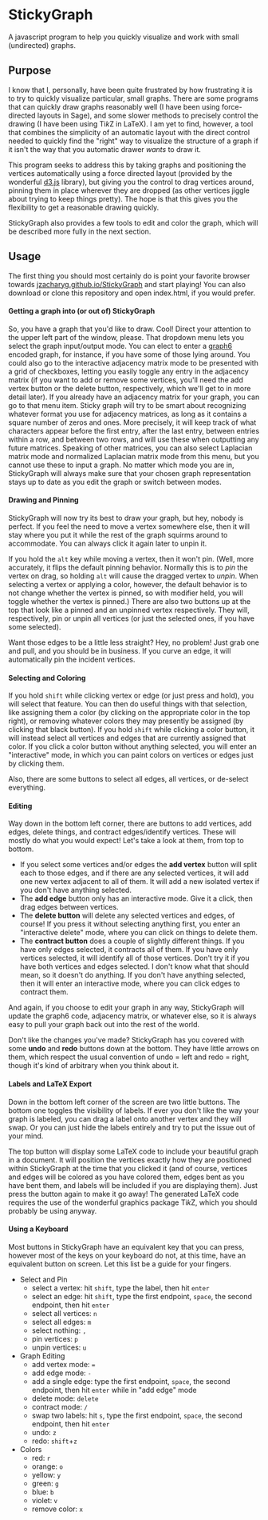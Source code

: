 # StickyGraph

A javascript program to help you quickly visualize and work with small (undirected) graphs.

## Purpose

I know that I, personally, have been quite frustrated by how frustrating it is to try to quickly visualize particular, small graphs.  There are some programs that can quickly draw graphs reasonably well (I have been using force-directed layouts in Sage), and some slower methods to precisely control the drawing (I have been using Ti*k*Z in LaTeX).  I am yet to find, however, a tool that combines the simplicity of an automatic layout with the direct control needed to quickly find the "right" way to visualize the structure of a graph if it isn't the way that you automatic drawer *wants* to draw it.

This program seeks to address this by taking graphs and positioning the vertices automatically using a force directed layout (provided by the wonderful [d3.js](d3js.org) library), but giving you the control to drag vertices around, pinning them in place wherever they are dropped (as other vertices jiggle about trying to keep things pretty).  The hope is that this gives you the flexibility to get a reasonable drawing quickly.

StickyGraph also provides a few tools to edit and color the graph, which will be described more fully in the next section.

## Usage

The first thing you should most certainly do is point your favorite browser towards [jzacharyg.github.io/StickyGraph](http://jzacharyg.github.io/StickyGraph) and start playing!  You can also download or clone this repository and open index.html, if you would prefer.

#### Getting a graph into (or out of) StickyGraph

So, you have a graph that you'd like to draw.  Cool!  Direct your attention to the upper left part of the window, please.  That dropdown menu lets you select the graph input/output mode.  You can elect to enter a [graph6](http://users.cecs.anu.edu.au/~bdm/data/formats.txt) encoded graph, for instance, if you have some of those lying around.  You could also go to the interactive adjacency matrix mode to be presented with a grid of checkboxes, letting you easily toggle any entry in the adjacency matrix (if you want to add or remove some vertices, you'll need the add vertex button or the delete button, respectively, which we'll get to in more detail later).  If you already have an adjacency matrix for your graph, you can go to that menu item.  Sticky graph will try to be smart about recognizing whatever format you use for adjacency matrices, as long as it contains a square number of zeros and ones.  More precisely, it will keep track of what characters appear before the first entry, after the last entry, between entries within a row, and between two rows, and will use these when outputting any future matrices.  Speaking of other matrices, you can also select Laplacian matrix mode and normalized Laplacian matrix mode from this menu, but you cannot use these to input a graph.  No matter which mode you are in, StickyGraph will always make sure that your chosen graph representation stays up to date as you edit the graph or switch between modes.

#### Drawing and Pinning

StickyGraph will now try its best to draw your graph, but hey, nobody is perfect.  If you feel the need to move a vertex somewhere else, then it will stay where you put it while the rest of the graph squirms around to accommodate.  You can always click it again later to unpin it.

If you hold the `alt` key while moving a vertex, then it won't pin.  (Well, more accurately, it flips the default pinning behavior.  Normally this is to *pin* the vertex on drag, so holding `alt` will cause the dragged vertex to *unpin*.  When selecting a vertex or applying a color, however, the default behavior is to not change whether the vertex is pinned, so with modifier held, you will toggle whether the vertex is pinned.) There are also two buttons up at the top that look like a pinned and an unpinned vertex respectively.  They will, respectively, pin or unpin all vertices (or just the selected ones, if you have some selected).

Want those edges to be a little less straight?  Hey, no problem!  Just grab one and pull, and you should be in business.  If you curve an edge, it will automatically pin the incident vertices.

#### Selecting and Coloring

If you hold `shift` while clicking vertex or edge (or just press and hold), you will select that feature.  You can then do useful things with that selection, like assigning them a color (by clicking on the appropriate color in the top right), or removing whatever colors they may presently be assigned (by clicking that black button).  If you hold `shift` while clicking a color button, it will instead select all vertices and edges that are currently assigned that color.  If you click a color button without anything selected, you will enter an "interactive" mode, in which you can paint colors on vertices or edges just by clicking them.

Also, there are some buttons to select all edges, all vertices, or de-select everything.

#### Editing

Way down in the bottom left corner, there are buttons to add vertices, add edges, delete things, and contract edges/identify vertices.  These will mostly do what you would expect!  Let's take a look at them, from top to bottom.

- If you select some vertices and/or edges the **add vertex** button will split each to those edges, and if there are any selected vertices, it will add one new vertex adjacent to all of them.  It will add a new isolated vertex if you don't have anything selected.
- The **add edge** button only has an interactive mode.  Give it a click, then drag edges between vertices.
- The **delete button** will delete any selected vertices and edges, of course!  If you press it without selecting anything first, you enter an "interactive delete" mode, where you can click on things to delete them.
- The **contract button** does a couple of slightly different things.  If you have only edges selected, it contracts all of them.  If you have only vertices selected, it will identify all of those vertices.  Don't try it if you have both vertices and edges selected.  I don't know what that should mean, so it doesn't do anything.  If you don't have anything selected, then it will enter an interactive mode, where you can click edges to contract them.

And again, if you choose to edit your graph in any way, StickyGraph will update the graph6 code, adjacency matrix, or whatever else, so it is always easy to pull your graph back out into the rest of the world.

Don't like the changes you've made?  StickyGraph has you covered with some **undo** and **redo** buttons down at the bottom.  They have little arrows on them, which respect the usual convention of undo = left and redo = right, though it's kind of arbitrary when you think about it.

#### Labels and LaTeX Export

Down in the bottom left corner of the screen are two little buttons.  The bottom one toggles the visibility of labels.  If ever you don't like the way your graph is labeled, you can drag a label onto another vertex and they will swap.  Or you can just hide the labels entirely and try to put the issue out of your mind.

The top button will display some LaTeX code to include your beautiful graph in a document.  It will position the vertices exactly how they are positioned within StickyGraph at the time that you clicked it (and of course, vertices and edges will be colored as you have colored them, edges bent as you have bent them, and labels will be included if you are displaying them).  Just press the button again to make it go away!  The generated LaTeX code requires the use of the wonderful graphics package Ti*k*Z, which you should probably be using anyway.

#### Using a Keyboard

Most buttons in StickyGraph have an equivalent key that you can press, however most of the keys on your keyboard do not, at this time, have an equivalent button on screen.  Let this list be a guide for your fingers.

- Select and Pin
  - select a vertex: hit `shift`, type the label, then hit `enter`
  - select an edge: hit `shift`, type the first endpoint, `space`, the second endpoint, then hit `enter`
  - select all vertices: `n`
  - select all edges: `m`
  - select nothing: `,`
  - pin vertices: `p`
  - unpin vertices: `u`
- Graph Editing
  - add vertex mode: `=`
  - add edge mode: `-`
  - add a single edge: type the first endpoint, `space`, the second endpoint, then hit `enter` while in "add edge" mode
  - delete mode: `delete`
  - contract mode: `/`
  - swap two labels: hit `s`, type the first endpoint, `space`, the second endpoint, then hit `enter`
  - undo: `z`
  - redo:  `shift`+`z`
- Colors
  - red: `r`
  - orange: `o`
  - yellow: `y`
  - green: `g`
  - blue: `b`
  - violet: `v`
  - remove color: `x`




